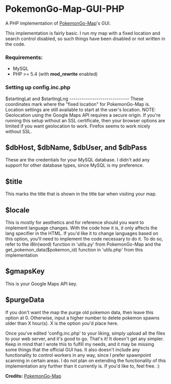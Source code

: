 # PokemonGo-Map-GUI-PHP
A PHP implementation of <a href="https://github.com/PokemonGoMap/PokemonGo-Map/">PokemonGo-Map</a>'s GUI.

This implementation is fairly basic. I run my map with a fixed location and search control disabled, so such things have been disabled or not written in the code.

<h3>Requirements:</h3>
<ul><li>MySQL</li>
<li>PHP >= 5.4 (with <b>mod_rewrite</b> enabled)</li></ul>

<h3>Setting up config.inc.php</h3>
$startingLat and $startingLng
-----------------------------
These coordinates mark where the "fixed location" for PokemonGo-Map is. Location settings are still available to start at the user's location. NOTE: Geolocation using the Google Maps API requires a secure origin. If you're running this setup without an SSL certificate, then your browser options are limited if you want geolocation to work. Firefox seems to work nicely without SSL.

$dbHost, $dbName, $dbUser, and $dbPass
--------------------------------------
These are the credentials for your MySQL database. I didn't add any support for other database types, since MySQL is my preference.

$title
------
This marks the title that is shown in the title bar when visiting your map.

$locale
-------
This is mostly for aesthetics and for reference should you want to implement language changes. With the code how it is, it only affects the lang specifier in the HTML. If you'd like it to change languages based on this option, you'll need to implement the code necessary to do it. To do so, refer to the i8ln(word) function in 'utils.py' from PokemonGo-Map and the get_pokemon_data($pokemon_id) function in 'utils.php' from this implementation

$gmapsKey
---------
This is your Google Maps API key.

$purgeData
----------
If you don't want the map the purge old pokemon data, then leave this option at 0. Otherwise, input a higher number to delete pokemon spawns older than X hour(s). X is the option you'd place here.


Once you've edited 'config.inc.php' to your liking, simply upload all the files to your web server, and it's good to go. That's it! It doesn't get any simpler. Keep in mind that I wrote this to fulfill my needs, and it may be missing some things that the official GUI has. It also doesn't include any functionality to control workers in any way, since I prefer spawnpoint scanning in certain areas. I do not plan on extending the functionality of this implementation any further than it currently is. If you'd like to, feel free. :)

<b>Credits:</b>
<a href="https://github.com/PokemonGoMap/PokemonGo-Map/">PokemonGo-Map</a>
